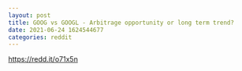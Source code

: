 ```yaml
--- 
layout: post 
title: GOOG vs GOOGL - Arbitrage opportunity or long term trend? 
date: 2021-06-24 1624544677 
categories: reddit 
--- 
```

https://redd.it/o71x5n